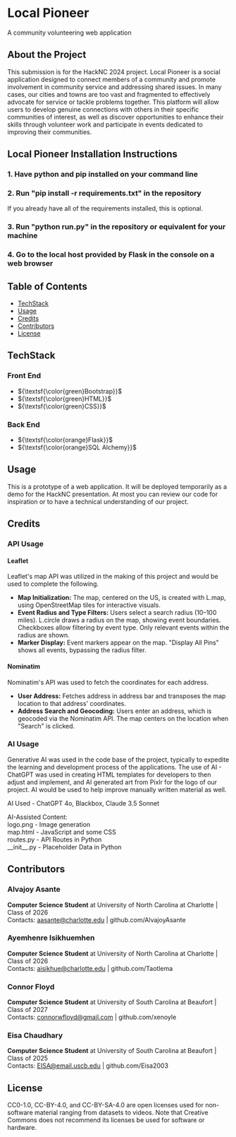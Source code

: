 # Local Pioneer
A community volunteering web application

## About the Project
This submission is for the HackNC 2024 project. Local Pioneer is a social application designed to connect members of a community and promote involvement in community service and addressing shared issues. In many cases, our cities and towns are too vast and fragmented to effectively advocate for service or tackle problems together. This platform will allow users to develop genuine connections with others in their specific communities of interest, as well as discover opportunities to enhance their skills through volunteer work and participate in events dedicated to improving their communities.

## Local Pioneer Installation Instructions

### 1. Have python and pip installed on your command line

### 2. Run "pip install -r requirements.txt" in the repository
If you already have all of the requirements installed, this is optional.

### 3. Run "python run.py" in the repository or equivalent for your machine

### 4. Go to the local host provided by Flask in the console on a web browser

## Table of Contents
- [TechStack](#techstack)
- [Usage](#usage)
- [Credits](#credits)
- [Contributors](#contributors)
- [License](#license)

## TechStack
### Front End
- ${\textsf{\color{green}Bootstrap}}$
- ${\textsf{\color{green}HTML}}$
- ${\textsf{\color{green}CSS}}$
### Back End
- ${\textsf{\color{orange}Flask}}$
- ${\textsf{\color{orange}SQL Alchemy}}$

## Usage
This is a prototype of a web application. It will be deployed temporarily as a demo for the HackNC presentation. At most you can review our code for inspiration or to have a technical understanding of our project.

## Credits
### API Usage
#### Leaflet
Leaflet's map API was utilized in the making of this project and would be used to complete the following.
- **Map Initialization:** The map, centered on the US, is created with L.map, using OpenStreetMap tiles for interactive visuals.
- **Event Radius and Type Filters:** Users select a search radius (10–100 miles). L.circle draws a radius on the map, showing event boundaries. Checkboxes allow filtering by event type. Only relevant events within the radius are shown.
- **Marker Display:** Event markers appear on the map. "Display All Pins" shows all events, bypassing the radius filter.

#### Nominatim
Nominatim's API was used to fetch the coordinates for each address.
- **User Address:** Fetches address in address bar and transposes the map location to that address' coordinates.
- **Address Search and Geocoding:** Users enter an address, which is geocoded via the Nominatim API. The map centers on the location when "Search" is clicked.

### AI Usage
Generative AI was used in the code base of the project, typically to expedite the learning and development process of the applications. The use of AI - ChatGPT was used in creating HTML templates for developers to then adjust and implement, and AI generated art from Pixlr for the logo of our project. AI would be used to help improve manually written material as well.

AI Used - ChatGPT 4o, Blackbox, Claude 3.5 Sonnet

AI-Assisted Content:  
logo.png - Image generation  
map.html - JavaScript and some CSS  
routes.py -  API Routes in Python  
\_\_init__.py - Placeholder Data in Python  



## Contributors
### Alvajoy Asante
**Computer Science Student** at University of North Carolina at Charlotte | Class of 2026<br>
Contacts: aasante@charlotte.edu | github.com/AlvajoyAsante

### Ayemhenre Isikhuemhen
**Computer Science Student** at University of North Carolina at Charlotte | Class of 2026<br>
Contacts: aisikhue@charlotte.edu | github.com/Taotlema

### Connor Floyd
**Computer Science Student** at University of South Carolina at Beaufort | Class of 2027<br>
Contacts: connorwfloyd@gmail.com | github.com/xenoyle

### Eisa Chaudhary
**Computer Science Student** at University of South Carolina at Beaufort | Class of 2025<br>
Contacts: EISA@email.uscb.edu | github.com/Eisa2003

## License
CC0-1.0, CC-BY-4.0, and CC-BY-SA-4.0 are open licenses used for non-software material ranging from datasets to videos. Note that Creative Commons does not recommend its licenses be used for software or hardware.

